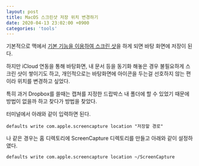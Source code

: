 ```yaml
---
layout: post
title: MacOS 스크린샷 저장 위치 변경하기
date: 2020-04-13 23:02:00 +0900
categories: 'tools'
---
```


기본적으로 맥에서 [기본 기능을 이용하여 스크린 샷](https://support.apple.com/ko-kr/guide/mac-help/mh26783/mac)을 하게 되면 바탕 화면에 저장이 된다.

하지만 iCloud 연동을 통해 바탕화면, 내 문서 등을 동기화 해놓은 경우 불필요하게 스크린 샷이 쌓이기도 하고, 개인적으로는 바탕화면에 아이콘을 두는걸 선호하지 않는 편이라 위치를 변경하고 싶었다.

특히 과거 Dropbox를 쓸때는 캡쳐를 지정한 드랍박스 내 폴더에 할 수 있었기 때문에 방법이 없을까 하고 찾다가 방법을 찾았다.

터미널에서 아래와 같이 입력하면 된다.

```shell
defaults write com.apple.screencapture location "저장할 경로"
```

나 같은 경우는 홈 디렉토리에 ScreenCapture 디렉토리를 만들고 아래와 같이 설정하였다.

```shell
defaults write com.apple.screencapture location ~/ScreenCapture
```
